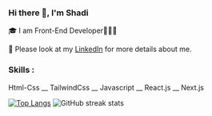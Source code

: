 ### Hi there 👋, I'm Shadi

🎓  I am Front-End Developer👩🏻‍💻

📄  Please look at my [LinkedIn](https://www.linkedin.com/in/shadi-bagheri) for more details about me.
<h3>Skills :</h3>

Html-Css __
TailwindCss __ 
Javascript __ 
React.js __
Next.js

[![Top Langs](https://github-readme-stats.vercel.app/api/top-langs/?username=ShadiBagheri)](https://github.com/anuraghazra/github-readme-stats)
  ![GitHub streak stats](https://streak-stats.demolab.com/?user=ShadiBagheri)  
